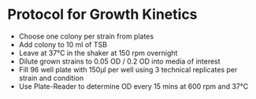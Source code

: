 # Protocol for Growth Kinetics

* Choose one colony per strain from plates
* Add colony to 10 ml of TSB
* Leave at 37°C in the shaker at 150 rpm overnight
* Dilute grown strains to 0.05 OD / 0.2 OD into media of interest 
* Fill 96 well plate with 150µl per well using 3 technical replicates per strain and condition
* Use Plate-Reader to determine OD every 15 mins at 600 rpm and 37°C
